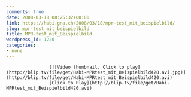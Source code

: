 ```yaml
---
comments: true
date: 2008-03-18 08:25:32+00:00
link: https://habi.gna.ch/2008/03/18/mpr-test_mit_beispielbild/
slug: mpr-test_mit_beispielbild
title: MPR-test_mit_Beispielbild
wordpress_id: 1220
categories:
- none
---
```


																									

					[![Video thumbnail. Click to play](http://blip.tv/file/get/Habi-MPRtest_mit_Beispielbild420.avi.jpg)](http://blip.tv/file/get/Habi-MPRtest_mit_Beispielbild420.avi)					  
					[Click to Play](http://blip.tv/file/get/Habi-MPRtest_mit_Beispielbild420.avi)					

										
